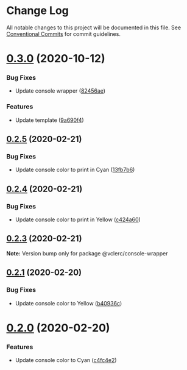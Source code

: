 # Change Log

All notable changes to this project will be documented in this file.
See [Conventional Commits](https://conventionalcommits.org) for commit guidelines.

# [0.3.0](https://github.com/vclerc/console-printer-lerna/compare/v0.2.8...v0.3.0) (2020-10-12)


### Bug Fixes

* Update console wrapper ([82456ae](https://github.com/vclerc/console-printer-lerna/commit/82456ae31faab6dc48fffdaa12a5e9df2386ab68))


### Features

* Update template ([9a690f4](https://github.com/vclerc/console-printer-lerna/commit/9a690f4ecd63d41e151c35e69c7c5f6d22cb8f42))






## [0.2.5](https://github.com/vclerc/console-printer-lerna/compare/v0.2.4...v0.2.5) (2020-02-21)


### Bug Fixes

* Update console color to print in Cyan ([13fb7b6](https://github.com/vclerc/console-printer-lerna/commit/13fb7b6a2c9c85e803020fbca3b7967f0dbabb5d))





## [0.2.4](https://github.com/vclerc/console-printer-lerna/compare/v0.2.3...v0.2.4) (2020-02-21)


### Bug Fixes

* Update console color to print in Yellow ([c424a60](https://github.com/vclerc/console-printer-lerna/commit/c424a6094911ec3219d3e5bcd2d252c2ae88ea0d))





## [0.2.3](https://github.com/vclerc/console-printer-lerna/compare/v0.2.2...v0.2.3) (2020-02-21)

**Note:** Version bump only for package @vclerc/console-wrapper






## [0.2.1](https://github.com/vclerc/console-printer-lerna/compare/v0.2.0...v0.2.1) (2020-02-20)


### Bug Fixes

* Update console color to Yellow ([b40936c](https://github.com/vclerc/console-printer-lerna/commit/b40936c3aa23d04b7e4849735b6149b5a9709979))





# [0.2.0](https://github.com/vclerc/console-printer-lerna/compare/v0.1.8...v0.2.0) (2020-02-20)


### Features

* Update console color to Cyan ([c4fc4e2](https://github.com/vclerc/console-printer-lerna/commit/c4fc4e2da3a5e6637888add4d185c46a175ce0c0))

